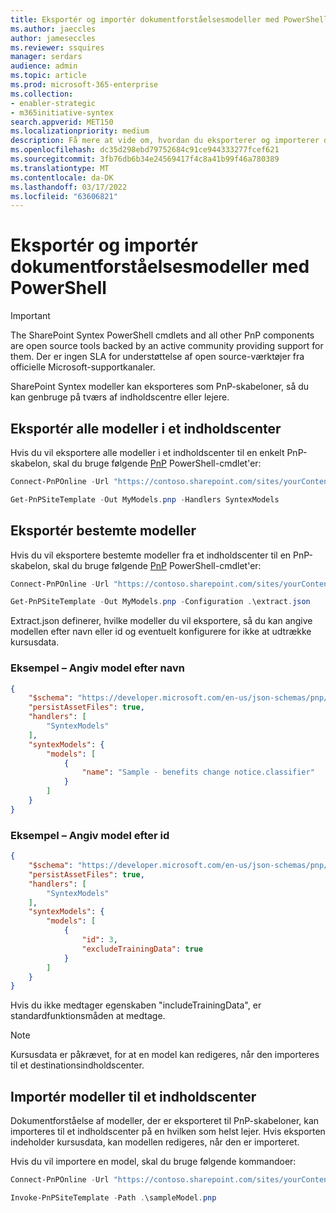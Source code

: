 ```yaml
---
title: Eksportér og importér dokumentforståelsesmodeller med PowerShell
ms.author: jaeccles
author: jameseccles
ms.reviewer: ssquires
manager: serdars
audience: admin
ms.topic: article
ms.prod: microsoft-365-enterprise
ms.collection:
- enabler-strategic
- m365initiative-syntex
search.appverid: MET150
ms.localizationpriority: medium
description: Få mere at vide om, hvordan du eksporterer og importerer dokumentforståelsesmodeller med PowerShell SharePoint Syntex.
ms.openlocfilehash: dc35d298ebd79752684c91ce944333277fcef621
ms.sourcegitcommit: 3fb76db6b34e24569417f4c8a41b99f46a780389
ms.translationtype: MT
ms.contentlocale: da-DK
ms.lasthandoff: 03/17/2022
ms.locfileid: "63606821"
---
```

# <a name="export-and-import-document-understanding-models-with-powershell"></a>Eksportér og importér dokumentforståelsesmodeller med PowerShell

> [!IMPORTANT]
> The SharePoint Syntex PowerShell cmdlets and all other PnP components are open source tools backed by an active community providing support for them. Der er ingen SLA for understøttelse af open source-værktøjer fra officielle Microsoft-supportkanaler.

SharePoint Syntex modeller kan eksporteres som PnP-skabeloner, så du kan genbruge på tværs af indholdscentre eller lejere.

## <a name="export-all-models-in-a-content-center"></a>Eksportér alle modeller i et indholdscenter

Hvis du vil eksportere alle modeller i et indholdscenter til en enkelt PnP-skabelon, skal du bruge følgende [PnP](https://pnp.github.io/powershell/) PowerShell-cmdlet'er:

```powershell
Connect-PnPOnline -Url "https://contoso.sharepoint.com/sites/yourContentCenter"

Get-PnPSiteTemplate -Out MyModels.pnp -Handlers SyntexModels
```

## <a name="export-specific-models"></a>Eksportér bestemte modeller

Hvis du vil eksportere bestemte modeller fra et indholdscenter til en PnP-skabelon, skal du bruge følgende [PnP](https://pnp.github.io/powershell/) PowerShell-cmdlet'er:

```powershell
Connect-PnPOnline -Url "https://contoso.sharepoint.com/sites/yourContentCenter"

Get-PnPSiteTemplate -Out MyModels.pnp -Configuration .\extract.json
```

Extract.json definerer, hvilke modeller du vil eksportere, så du kan angive modellen efter navn eller id og eventuelt konfigurere for ikke at udtrække kursusdata.

### <a name="example---specify-model-by-name"></a>Eksempel – Angiv model efter navn

```json
{
    "$schema": "https://developer.microsoft.com/en-us/json-schemas/pnp/provisioning/202102/extract-configuration.schema.json",
    "persistAssetFiles": true,
    "handlers": [        
        "SyntexModels"
    ],
    "syntexModels": {
        "models": [
            {
                "name": "Sample - benefits change notice.classifier"
            }
        ]
    }
}
```

### <a name="example---specify-model-by-id"></a>Eksempel – Angiv model efter id

```json
{
    "$schema": "https://developer.microsoft.com/en-us/json-schemas/pnp/provisioning/202102/extract-configuration.schema.json",
    "persistAssetFiles": true,
    "handlers": [        
        "SyntexModels"
    ],
    "syntexModels": {
        "models": [
            {
                "id": 3,
                "excludeTrainingData": true
            }
        ]
    }
}
```

Hvis du ikke medtager egenskaben "includeTrainingData", er standardfunktionsmåden at medtage.

> [!NOTE]
> Kursusdata er påkrævet, for at en model kan redigeres, når den importeres til et destinationsindholdscenter.

## <a name="import-models-to-a-content-center"></a>Importér modeller til et indholdscenter
Dokumentforståelse af modeller, der er eksporteret til PnP-skabeloner, kan importeres til et indholdscenter på en hvilken som helst lejer. Hvis eksporten indeholder kursusdata, kan modellen redigeres, når den er importeret.

Hvis du vil importere en model, skal du bruge følgende kommandoer:

```PowerShell
Connect-PnPOnline -Url "https://contoso.sharepoint.com/sites/yourContentCenter"

Invoke-PnPSiteTemplate -Path .\sampleModel.pnp
```
